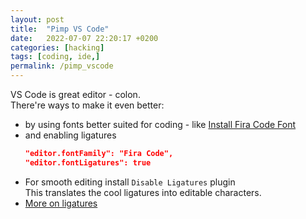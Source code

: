 ```yaml
---
layout: post
title:  "Pimp VS Code"
date:   2022-07-07 22:20:17 +0200
categories: [hacking]
tags: [coding, ide,]
permalink: /pimp_vscode
---
```

VS Code is great editor - colon.   
There're ways to make it even better:
* by using fonts better suited for coding - like [Install Fira Code Font](https://github.com/tonsky/FiraCode/wiki/VS-Code-Instructions)
* and enabling ligatures
  ```json
  "editor.fontFamily": "Fira Code",
  "editor.fontLigatures": true
  ```
* For smooth editing install `Disable Ligatures` plugin   
  This translates the cool ligatures into editable characters.
* [More on ligatures](https://marketplace.visualstudio.com/items?itemName=kshetline.ligatures-limited)